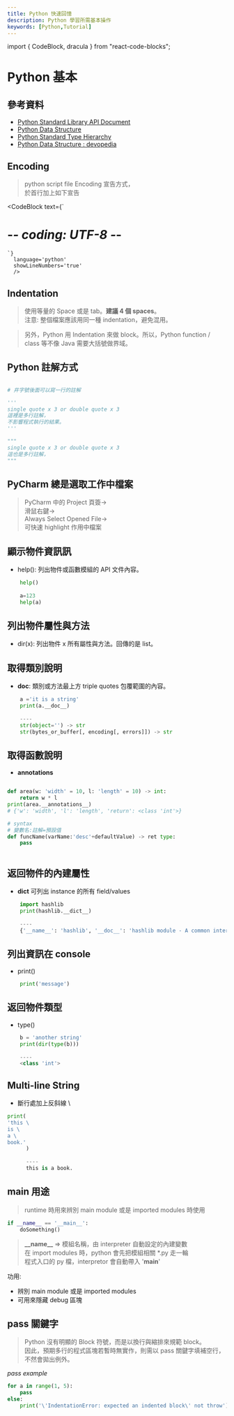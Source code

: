 ```yaml
---
title: Python 快速回憶
description: Python 學習所需基本操作
keywords: [Python,Tutorial]
---
```

import { CodeBlock, dracula  } from "react-code-blocks";

# Python 基本

## 參考資料
 * [Python Standard Library API Document](https://docs.python.org/3/library/index.html)
 * [Python Data Structure](https://docs.python.org/3/reference/datamodel.html#objects-values-and-types)
 * [Python Standard Type Hierarchy](https://zh.wikipedia.org/zh-tw/File:Python_3._The_standard_type_hierarchy-en.svg)
 * [Python Data Structure : devopedia](https://devopedia.org/python-data-structures)


## Encoding

> python script file Encoding 宣告方式，  
> 於首行加上如下宣告  


<CodeBlock
      text={`
   # -*- coding: UTF-8 -*-  
    `}
      language='python'
      showLineNumbers='true'
      /> 
    



## Indentation
> 使用等量的 Space 或是 tab。__建議 4 個 spaces__。  
> 注意: 整個檔案應該用同一種 indentation，避免混用。

> 另外，Python 用 Indentation 來做 block。所以，Python function / class 等不像 Java 需要大括號做界域。

## Python 註解方式
```python

# 井字號後面可以寫一行的註解

'''
single quote x 3 or double quote x 3
這裡是多行註解，
不影響程式執行的結果。
'''

"""
single quote x 3 or double quote x 3
這也是多行註解，
"""

```

## PyCharm 總是選取工作中檔案

>
> PyCharm 中的 Project 頁簽->  
> 滑鼠右鍵->  
> Always Select Opened File->  
> 可快速 highlight 作用中檔案
>

## 顯示物件資訊訊
* help(): 列出物件或函數模組的 API 文件內容。

```python
    help()
    
    a=123
    help(a)
```

## 列出物件屬性與方法
* dir(x): 列出物件 x 所有屬性與方法。回傳的是 list。



## 取得類別說明
* __doc__: 類別或方法最上方 triple quotes 包覆範圍的內容。  

```python
    a ='it is a string'
    print(a.__doc__)  
    
    ----
    str(object='') -> str
    str(bytes_or_buffer[, encoding[, errors]]) -> str 
```

## 取得函數說明
* __annotations__

```python

def area(w: 'width' = 10, l: 'length' = 10) -> int:
    return w * l
print(area.__annotations__)
# {'w': 'width', 'l': 'length', 'return': <class 'int'>}

# syntax
# 變數名:註解=預設值
def funcName(varName:'desc'+defaultValue) -> ret type:
    pass
    
```


## 返回物件的內建屬性
* __dict__ 可列出 instance 的所有 field/values

```python
    import hashlib
    print(hashlib.__dict__)
    
    ----
    {'__name__': 'hashlib', '__doc__': 'hashlib module - A common interface to many hash functions.\n\nnew(name, data=b\'\', **kwargs) ...
```



## 列出資訊在 console
* print()

```python
    print('message')
```

## 返回物件類型
* type()

```python
    b = 'another string'
    print(dir(type(b)))
    
    ----
    <class 'int'>
```

## Multi-line String
* 斷行處加上反斜線 \

```python
print(
'this \
is \
a \
book.'
      )
      
      ----
      this is a book.
```


## __main__ 用途
> runtime 時用來辨別 main module 或是 imported modules 時使用

```python
if __name__ == '__main__':
    doSomething()
```

>  __\_\_name\_\___ => 模組名稱，由 interpreter 自動設定的內建變數  
>  在 import modules 時，python 會先把模組相關 *.py 走一輪  
>  程式入口的 py 檔，interpretor 會自動帶入 '__main__'  

功用:
* 辨別 main module 或是 imported modules
* 可用來隱藏 debug 區塊
  

## pass 關鍵字
>
> Python 沒有明顯的 Block 符號，而是以換行與縮排來規範 block。  
> 因此，預期多行的程式區塊若暫時無實作，則需以 pass 關鍵字填補空行，  
> 不然會拋出例外。  
>

_pass example_

```python
for a in range(1, 5):
    pass
else:
    print('\'IndentationError: expected an indented block\' not throw')
```